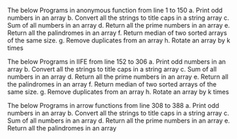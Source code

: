 The below Programs in anonymous function from line 1 to 150
a. Print odd numbers in an array
b. Convert all the strings to title caps in a string array
c. Sum of all numbers in an array
d. Return all the prime numbers in an array
e. Return all the palindromes in an array
f. Return median of two sorted arrays of the same size.
g. Remove duplicates from an array
h. Rotate an array by k times

The below Programs in IIFE from line 152 to 306
a. Print odd numbers in an array
b. Convert all the strings to title caps in a string array
c. Sum of all numbers in an array
d. Return all the prime numbers in an array
e. Return all the palindromes in an array
f. Return median of two sorted arrays of the same size.
g. Remove duplicates from an array
h. Rotate an array by k times

The below Programs in arrow functions from line 308 to 388
a. Print odd numbers in an array
b. Convert all the strings to title caps in a string array
c. Sum of all numbers in an array
d. Return all the prime numbers in an array
e. Return all the palindromes in an array
